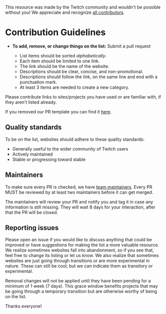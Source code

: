 This resource was made by the Twitch community and wouldn't be possible without you! We appreciate and recognize [all contributors](https://github.com/RightToBearArmsLOL/awesome-twitch/graphs/contributors).

# Contribution Guidelines

- **To add, remove, or change things on the list:** Submit a pull request

  * List items should be sorted *alphabetically*.
  * Each item should be limited to one link.
  * The link should be the name of the website.
  * Descriptions should be clear, concise, and non-promotional.
  * Descriptions should follow the link, on the same line and end with a punctuation mark.
  * At least 3 items are needed to create a new category.

Please contribute links to sites/projects you have used or are familiar with, if they aren't listed already. 

If you removed our PR template you can find it [here](https://github.com/RightToBearArmsLOL/awesome-twitch/blob/master/.github/PULL_REQUEST_TEMPLATE.md).


## Quality standards

To be on the list, websites should adhere to these quality standards:

- Generally useful to the wider community of Twitch users
- Actively maintained
- Stable or progressing toward stable


## Maintainers

To make sure every PR is checked, we have [team maintainers](MAINTAINERS). Every PR MUST be reviewed by at least two maintainers before it can get merged.

The maintainers will review your PR and notify you and tag it in case any
information is still missing. They will wait 8 days for your interaction, after
that the PR will be closed.


## Reporting issues

Please open an issue if you would like to discuss anything that could be improved or have suggestions for making the list a more valuable resource. We realize sometimes websites fall into abandonment, so if you see that, feel free to change its listing or let us know. We also realize that sometimes websites are just going through transitions or are more experimental in nature. These can still be cool, but we can indicate them as transitory or experimental.

Removal changes will not be applied until they have been pending for a minimum of 1 week (7 days). This grace window benefits projects that may be going through a temporary transition but are otherwise worthy of being on the list.

Thanks everyone!
